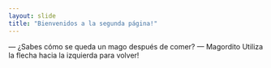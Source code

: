 ```yaml
---
layout: slide
title: "Bienvenidos a la segunda página!"
---
```

— ¿Sabes cómo se queda un mago después de comer? — Magordito
Utiliza la flecha hacia la izquierda para volver!
